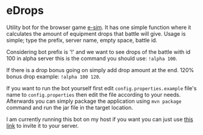 # eDrops

Utility bot for the browser game [e-sim](http://e-sim.org). It has one simple function where it calculates the amount of equipment drops that battle will give. Usage is simple; type the prefix, server name, empty space, battle id.

Considering bot prefix is '!' and we want to see drops of the battle with id 100 in alpha server this is the command you should use: `!alpha 100`.

If there is a drop bonus going on simply add drop amount at the end. 120% bonus drop example: `!alpha 100 120`.

If you want to run the bot yourself first edit `config.properties.example` file's name to `config.properties` then edit the file according to your needs. Afterwards you can simply package the application using `mvn package` command and run the jar file in the target location.

I am currently running this bot on my host if you want you can just use [this link](https://discordapp.com/oauth2/authorize?client_id=563020477627629568&permissions=18432&scope=bot) to invite it to your server.
